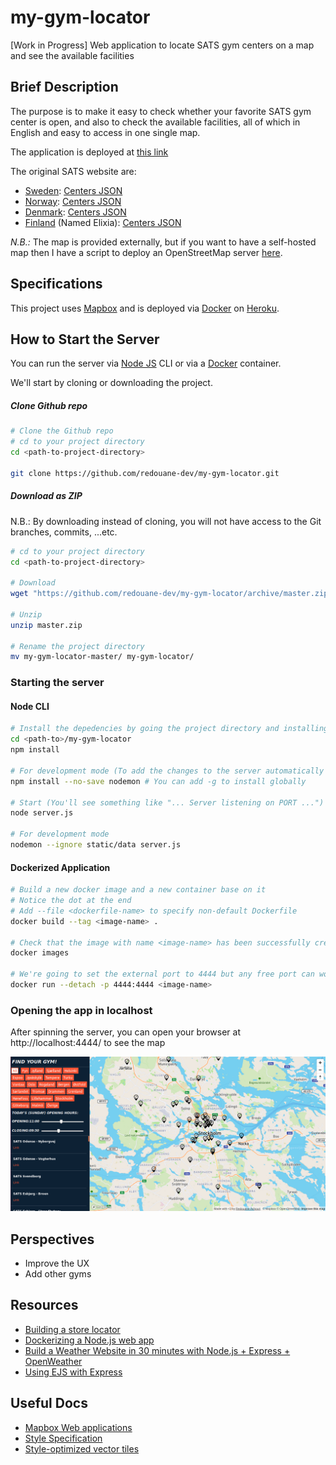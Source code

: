 # my-gym-locator
[Work in Progress] Web application to locate SATS gym centers on a map and see the available facilities

## Brief Description
The purpose is to make it easy to check whether your favorite SATS gym center is open, and also to check the available facilities, all of which in English and easy to access in one single map.

The application is deployed at [this link](https://my-gym-locator.herokuapp.com/)

The original SATS website are:
- [Sweden](https://www.sats.se/): [Centers JSON](https://www.sats.se/webapi/filteredcenters/sv/0/0)
- [Norway](https://www.sats.no/): [Centers JSON](https://www.sats.se/webapi/filteredcenters/no/0/0)
- [Denmark](https://www.sats.com/): [Centers JSON](https://www.sats.com/webapi/filteredcenters/da/0/0)
- [Finland](https://www.elixia.fi/) (Named Elixia): [Centers JSON](https://www.sats.se/webapi/filteredcenters/fi/0/0)

_N.B.:_ The map is provided externally, but if you want to have a self-hosted map then I have a script to deploy an OpenStreetMap server [here](https://github.com/redouane-dev/my-scripts/blob/master/install-openstreetmap-tile-server.sh).


## Specifications
This project uses [Mapbox](https://www.mapbox.com/) and is deployed via [Docker](https://www.docker.com/) on [Heroku](https://www.heroku.com).


## How to Start the Server

You can run the server via [Node JS](https://nodejs.org/en/) CLI or via a [Docker](https://www.docker.com/) container.

We'll start by cloning or downloading the project.

##### Clone Github repo

```bash
# Clone the Github repo
# cd to your project directory
cd <path-to-project-directory>

git clone https://github.com/redouane-dev/my-gym-locator.git
```

##### Download as ZIP

N.B.: By downloading instead of cloning, you will not have access to the Git branches, commits, ...etc.

```bash
# cd to your project directory
cd <path-to-project-directory>

# Download
wget "https://github.com/redouane-dev/my-gym-locator/archive/master.zip"

# Unzip
unzip master.zip

# Rename the project directory
mv my-gym-locator-master/ my-gym-locator/
```

### Starting the server

#### Node CLI

```bash
# Install the depedencies by going the project directory and installing with NPM
cd <path-to>/my-gym-locator
npm install

# For development mode (To add the changes to the server automatically without restarting during development)
npm install --no-save nodemon # You can add -g to install globally

# Start (You'll see something like "... Server listening on PORT ...")
node server.js

# For development mode
nodemon --ignore static/data server.js
```

#### Dockerized Application

```bash
# Build a new docker image and a new container base on it
# Notice the dot at the end
# Add --file <dockerfile-name> to specify non-default Dockerfile
docker build --tag <image-name> .

# Check that the image with name <image-name> has been successfully created
docker images

# We're going to set the external port to 4444 but any free port can work. The internal port is designed to be 4444.
docker run --detach -p 4444:4444 <image-name>
```

### Opening the app in localhost

After spinning the server, you can open your browser at http://localhost:4444/ to see the map

![Image displayed at localhost](./docs/images/localhost.png)


## Perspectives

- Improve the UX
- Add other gyms

## Resources
- [Building a store locator](https://docs.mapbox.com/help/tutorials/building-a-store-locator/)
- [Dockerizing a Node.js web app](https://nodejs.org/de/docs/guides/nodejs-docker-webapp/)
- [Build a Weather Website in 30 minutes with Node.js + Express + OpenWeather](https://codeburst.io/build-a-weather-website-in-30-minutes-with-node-js-express-openweather-a317f904897b)
- [Using EJS with Express](https://github.com/mde/ejs/wiki/Using-EJS-with-Express)

## Useful Docs
- [Mapbox Web applications](https://docs.mapbox.com/help/how-mapbox-works/web-apps/)
- [Style Specification](https://docs.mapbox.com/mapbox-gl-js/style-spec/)
- [Style-optimized vector tiles](https://docs.mapbox.com/help/glossary/style-optimized-vector-tiles/)
